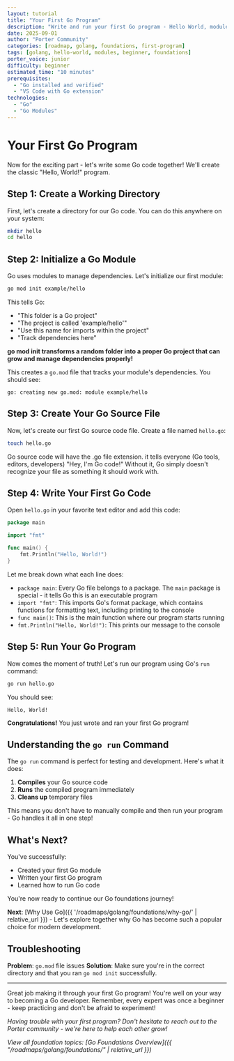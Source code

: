 ```yaml
---
layout: tutorial
title: "Your First Go Program"
description: "Write and run your first Go program - Hello World, modules, and understanding Go program structure."
date: 2025-09-01
author: "Porter Community"
categories: [roadmap, golang, foundations, first-program]
tags: [golang, hello-world, modules, beginner, foundations]
porter_voice: junior
difficulty: beginner
estimated_time: "10 minutes"
prerequisites: 
  - "Go installed and verified"
  - "VS Code with Go extension"
technologies: 
  - "Go"
  - "Go Modules"
---
```


# Your First Go Program

Now for the exciting part - let's write some Go code together! We'll create the classic "Hello, World!" program.

## Step 1: Create a Working Directory

First, let's create a directory for our Go code. You can do this anywhere on your system:

```bash
mkdir hello
cd hello
```

## Step 2: Initialize a Go Module

Go uses modules to manage dependencies. Let's initialize our first module:

```bash
go mod init example/hello
```
This tells Go:
  - "This folder is a Go project"
  - "The project is called 'example/hello'"
  - "Use this name for imports within the project"
  - "Track dependencies here"

**go mod init transforms a random folder into a proper Go project that can grow and manage dependencies properly!**

This creates a `go.mod` file that tracks your module's dependencies. You should see:
```
go: creating new go.mod: module example/hello
```

## Step 3: Create Your Go Source File

Now, let's create our first Go source code file. Create a file named `hello.go`:

```bash
touch hello.go
```

Go source code will have the .go file extension. it tells everyone (Go tools, editors, developers) "Hey, I'm Go code!" Without it, Go simply doesn't recognize your file as something it should work with.

## Step 4: Write Your First Go Code

Open `hello.go` in your favorite text editor and add this code:

```go
package main

import "fmt"

func main() {
    fmt.Println("Hello, World!")
}
```

Let me break down what each line does:

- `package main`: Every Go file belongs to a package. The `main` package is special - it tells Go this is an executable program
- `import "fmt"`: This imports Go's format package, which contains functions for formatting text, including printing to the console
- `func main()`: This is the main function where our program starts running
- `fmt.Println("Hello, World!")`: This prints our message to the console

## Step 5: Run Your Go Program

Now comes the moment of truth! Let's run our program using Go's `run` command:

```bash
go run hello.go
```

You should see:
```
Hello, World!
```

**Congratulations!** You just wrote and ran your first Go program!

## Understanding the `go run` Command

The `go run` command is perfect for testing and development. Here's what it does:

1. **Compiles** your Go source code
2. **Runs** the compiled program immediately
3. **Cleans up** temporary files

This means you don't have to manually compile and then run your program - Go handles it all in one step!

## What's Next?

You've successfully:
- Created your first Go module
- Written your first Go program
- Learned how to run Go code

You're now ready to continue our Go foundations journey!

**Next**: [Why Use Go]({{ '/roadmaps/golang/foundations/why-go/' | relative_url }}) - Let's explore together why Go has become such a popular choice for modern development.

## Troubleshooting

**Problem**: `go.mod` file issues
**Solution**: Make sure you're in the correct directory and that you ran `go mod init` successfully.

---

Great job making it through your first Go program! You're well on your way to becoming a Go developer. Remember, every expert was once a beginner - keep practicing and don't be afraid to experiment!

*Having trouble with your first program? Don't hesitate to reach out to the Porter community - we're here to help each other grow!*

*View all foundation topics: [Go Foundations Overview]({{ "/roadmaps/golang/foundations/" | relative_url }})*